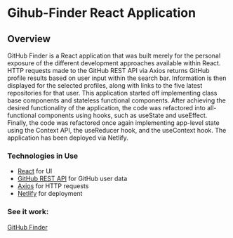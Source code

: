# Gihub-Finder React Application

## Overview

GitHub Finder is a React application that was built merely for the personal exposure of the different
development approaches available within React. HTTP requests made to the GitHub REST API via Axios returns
GitHub profile results based on user input within the search bar. Information is then displayed for the selected
profiles, along with links to the five latest repositories for that user.
This application started off implementing class base components
and stateless functional components.
After achieving the desired functionality of the application, the code was refactored into all-functional
components using hooks, such as useState and useEffect. Finally, the code was refactored once again implementing
app-level state using the Context API, the useReducer hook, and the useContext hook. The application has been
deployed via Netlify.

### Technologies in Use

- [React](https://reactjs.org/) for UI
- [GitHub REST API](https://docs.github.com/en/rest) for GitHub user data
- [Axios](https://www.npmjs.com/package/axios) for HTTP requests
- [Netlify](https://www.netlify.com/) for deployment

### See it work:

[GitHub Finder](https://githubfinder86753090210.netlify.app/)
